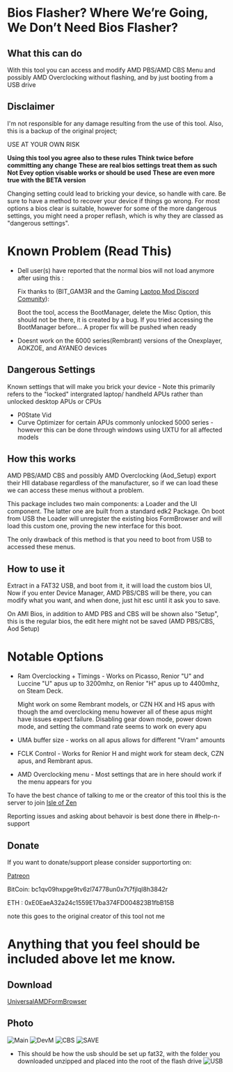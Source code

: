 # Bios Flasher? Where We’re Going, We Don’t Need Bios Flasher?

## What this can do
With this tool you can access and modify AMD PBS/AMD CBS Menu and possibly AMD Overclocking without flashing, and by just booting from a USB drive


## Disclaimer

I'm not responsible for any damage resulting from the use of this tool. Also, this is a backup of the original project;

USE AT YOUR OWN RISK

 **Using this tool you agree also to these rules**
 **Think twice before committing any change**
 **These are real bios settings treat them as such**
 **Not Evey option visable works or should be used**
 **These are even more true with the BETA version**

Changing setting could lead to bricking your device, so handle with care. Be sure to have a method to recover your device if things go wrong. For most options a bios clear is suitable, however for some of the more dangerous settings, you might need a proper reflash, which is why they are classed as "dangerous settings".

# Known Problem (Read This)
* Dell user(s) have reported that the normal bios will not load anymore after using this :

    Fix thanks to (BIT_GAM3R and the Gaming [Laptop Mod Discord Comunity](https://discord.gg/FDgUR5cpCg)):
    
    Boot the tool, access the BootManager, delete the Misc Option, this should not be there, it is created by a bug. If you tried accessing the BootManager before...
    A proper fix will be pushed when ready
    
* Doesnt work on the 6000 series(Rembrant) versions of the Onexplayer, AOKZOE, and AYANEO devices

## Dangerous Settings
Known settings that will make you brick your device - Note this primarily refers to the "locked" intergrated laptop/ handheld APUs rather than unlocked desktop APUs or CPUs
* P0State Vid 
* Curve Optimizer for certain APUs commonly unlocked 5000 series - however this can be done through windows using UXTU for all affected models

## How this works
AMD PBS/AMD CBS and possibly AMD Overclocking (Aod_Setup) export their HII database regardless of the manufacturer, so if we can load these we can access these menus without a problem.

This package includes two main components: a Loader and the UI component. The latter one are built from a standard edk2 Package.
On boot from USB the Loader will unregister the existing bios FormBrowser and will load this custom one, proving the new interface for this boot.

The only drawback of this method is that you need to boot from USB to accessed these menus.

## How to use it
Extract in a FAT32 USB, and boot from it, it will load the custom bios UI, Now if you enter Device Manager, AMD PBS/CBS will be there, you can modify what you want, and when done, just hit esc until it ask you to save.

On AMI Bios, in addition to AMD PBS and CBS will be shown also "Setup", this is the regular bios, the edit here might not be saved (AMD PBS/CBS, Aod Setup)

# Notable Options
* Ram Overclocking + Timings - Works on Picasso, Renior "U" and Luccine "U" apus up to 3200mhz, on Renior "H" apus up to 4400mhz, on Steam Deck.

    Might work on some Rembrant models, or CZN HX and HS apus with though the amd overclocking menu however all of these apus might have issues expect failure.
    Disabling gear down mode, power down mode, and setting the command rate seems to work on every apu

* UMA buffer size - works on all apus allows for different "Vram" amounts

* FCLK Control - Works for Renior H and might work for steam deck, CZN apus, and Rembrant apus.

* AMD Overclocking menu - Most settings that are in here should work if the menu appears for you

To have the best chance of talking to me or the creator of this tool this is the server to join [Isle of Zen](https://discord.gg/isle-of-zen-772105072720871435)

Reporting issues and asking about behavoir is best done there in #help-n-support

## Donate

If you want to donate/support please consider supportorting on:

[Patreon](https://www.patreon.com/SmokelessCPU)

BitCoin: bc1qv09hxpge9tv6zl74778un0x7t7fjlql8h3842r

ETH : 0xE0EaeA32a24c1559E17ba374FD004823B1fbB15B

note this goes to the original creator of this tool not me

# Anything that you feel should be included above let me know.

## Download
[UniversalAMDFormBrowser](UniversalAMDFormBrowser.zip)

## Photo
![Main](Photo/Main.jpg)
![DevM](Photo/DevM.jpg)
![CBS](Photo/CBS%20Menu.jpg)
![SAVE](Photo/Save%20Promt.jpg)
* This should be how the usb should be set up fat32, with the folder you downloaded unzipped and placed into the root of the flash drive
![USB](Photo/USB.png)

